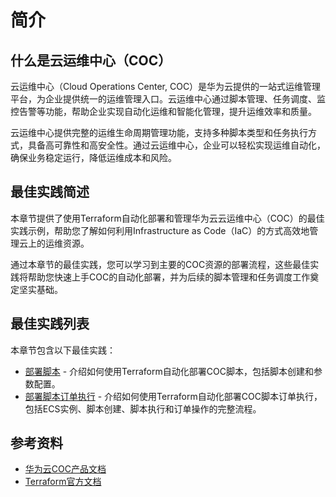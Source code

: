 # 简介

## 什么是云运维中心（COC）

云运维中心（Cloud Operations Center, COC）是华为云提供的一站式运维管理平台，为企业提供统一的运维管理入口。云运维中心通过脚本管理、任务调度、监控告警等功能，帮助企业实现自动化运维和智能化管理，提升运维效率和质量。

云运维中心提供完整的运维生命周期管理功能，支持多种脚本类型和任务执行方式，具备高可靠性和高安全性。通过云运维中心，企业可以轻松实现运维自动化，确保业务稳定运行，降低运维成本和风险。

## 最佳实践简述

本章节提供了使用Terraform自动化部署和管理华为云云运维中心（COC）的最佳实践示例，帮助您了解如何利用Infrastructure as Code（IaC）的方式高效地管理云上的运维资源。

通过本章节的最佳实践，您可以学习到主要的COC资源的部署流程，这些最佳实践将帮助您快速上手COC的自动化部署，并为后续的脚本管理和任务调度工作奠定坚实基础。

## 最佳实践列表

本章节包含以下最佳实践：

* [部署脚本](script.md) - 介绍如何使用Terraform自动化部署COC脚本，包括脚本创建和参数配置。
* [部署脚本订单执行](script_order_execution.md) - 介绍如何使用Terraform自动化部署COC脚本订单执行，包括ECS实例、脚本创建、脚本执行和订单操作的完整流程。

## 参考资料

- [华为云COC产品文档](https://support.huaweicloud.com/coc/index.html)
- [Terraform官方文档](https://www.terraform.io/docs/index.html)

